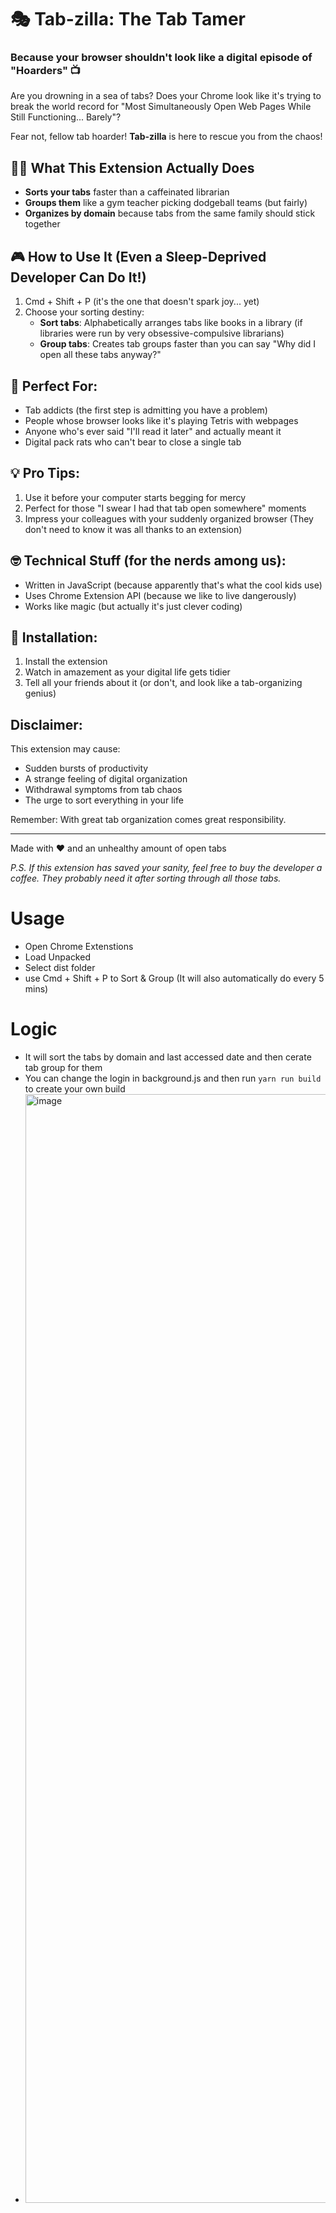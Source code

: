 # 🎭 Tab-zilla: The Tab Tamer
### Because your browser shouldn't look like a digital episode of "Hoarders" 📺

Are you drowning in a sea of tabs? Does your Chrome look like it's trying to break the world record for "Most Simultaneously Open Web Pages While Still Functioning... Barely"? 

Fear not, fellow tab hoarder! **Tab-zilla** is here to rescue you from the chaos! 

## 🦸‍♂️ What This Extension Actually Does

- **Sorts your tabs** faster than a caffeinated librarian
- **Groups them** like a gym teacher picking dodgeball teams (but fairly)
- **Organizes by domain** because tabs from the same family should stick together

## 🎮 How to Use It (Even a Sleep-Deprived Developer Can Do It!)

1. Cmd + Shift + P (it's the one that doesn't spark joy... yet)
2. Choose your sorting destiny:
   - **Sort tabs**: Alphabetically arranges tabs like books in a library (if libraries were run by very obsessive-compulsive librarians)
   - **Group tabs**: Creates tab groups faster than you can say "Why did I open all these tabs anyway?"

## 🎯 Perfect For:
- Tab addicts (the first step is admitting you have a problem)
- People whose browser looks like it's playing Tetris with webpages
- Anyone who's ever said "I'll read it later" and actually meant it
- Digital pack rats who can't bear to close a single tab

## 💡 Pro Tips:
1. Use it before your computer starts begging for mercy
2. Perfect for those "I swear I had that tab open somewhere" moments
3. Impress your colleagues with your suddenly organized browser
   (They don't need to know it was all thanks to an extension)

## 🤓 Technical Stuff (for the nerds among us):
- Written in JavaScript (because apparently that's what the cool kids use)
- Uses Chrome Extension API (because we like to live dangerously)
- Works like magic (but actually it's just clever coding)

## 🎉 Installation:
1. Install the extension
2. Watch in amazement as your digital life gets tidier
3. Tell all your friends about it (or don't, and look like a tab-organizing genius)

## Disclaimer:
This extension may cause:
- Sudden bursts of productivity
- A strange feeling of digital organization
- Withdrawal symptoms from tab chaos
- The urge to sort everything in your life

Remember: With great tab organization comes great responsibility.

---
Made with ❤️ and an unhealthy amount of open tabs

*P.S. If this extension has saved your sanity, feel free to buy the developer a coffee. They probably need it after sorting through all those tabs.*


# Usage
- Open Chrome Extenstions
- Load Unpacked
- Select dist folder
- use Cmd + Shift + P to Sort & Group (It will also automatically do every 5 mins)


# Logic
- It will sort the tabs by domain and last accessed date and then cerate tab group for them
- You can change the login in background.js and then run `yarn run build` to create your own build
- <img width="1774" alt="image" src="https://github.com/user-attachments/assets/7d500e3f-7aea-433c-9c12-2379e93581c9">
